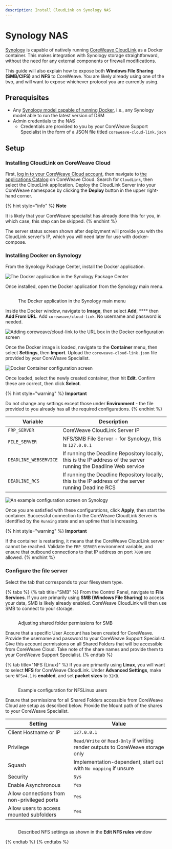 ```yaml
---
description: Install CloudLink on Synology NAS
---
```


# Synology NAS

[Synology](https://www.synology.com) is capable of natively running [CoreWeave CloudLink](./) as a Docker container. This makes integration with Synology storage straightforward, without the need for any external components or firewall modifications.

This guide will also explain how to expose both **Windows File Sharing (SMB/CIFS)** and **NFS** to CoreWeave. You are likely already using one of the two, and will want to expose whichever protocol you are currently using.

## Prerequisites

* Any [Synology model capable of running Docker](https://www.synology.com/en-us/dsm/packages/Docker), i.e., any Synology model able to run the latest version of DSM
* Admin credentials to the NAS
  * Credentials are provided to you by your CoreWeave Support Specialist in the form of a JSON file titled `coreweave-cloud-link.json`

## Setup

### Installing CloudLink on CoreWeave Cloud

First, [log in to your CoreWeave Cloud account](https://cloud.coreweave.com), then navigate to [the applications Catalog](https://apps.coreweave.com/) on CoreWeave Cloud. Search for `CloudLink`, then select the CloudLink application. Deploy the CloudLink Server into your CoreWeave namespace by clicking the **Deploy** button in the upper right-hand corner.

{% hint style="info" %}
&#x20;**Note**

It is likely that your CoreWeave specialist has already done this for you, in which case, this step can be skipped.
{% endhint %}

The server status screen shown after deployment will provide you with the CloudLink server's IP, which you will need later for use with docker-compose.

### Installing Docker on Synology

From the Synology Package Center, install the Docker application.

![The Docker application in the Synology Package Center](../../../.gitbook/assets/screen-shot-2021-03-05-at-2.42.49-pm.png)

Once installed, open the Docker application from the Synology main menu.

<figure><img src="../../../.gitbook/assets/image (50) (1).png" alt=""><figcaption><p>The Docker application in the Synology main menu</p></figcaption></figure>

Inside the Docker window, navigate to **Image**, then select **Add**, **** then **Add From URL**. Add `coreweave/cloud-link`. No username and password is needed.

![Adding coreweave/cloud-link to the URL box in the Docker configuration screen](../../../.gitbook/assets/screen-shot-2021-03-05-at-2.43.55-pm.png)

Once the Docker image is loaded, navigate to the **Container** menu, then select **Settings**, then **Import**. Upload the `coreweave-cloud-link.json` file provided by your CoreWeave Specialist.

![Docker Container configuration screen](../../../.gitbook/assets/screen-shot-2021-03-05-at-4.55.35-pm.png)

Once loaded, select the newly created container, then hit **Edit**. Confirm these are correct, then click **Select**.

{% hint style="warning" %}
**Important**

Do not change any settings except those under **Environment** - the file provided to you already has all the required configurations.&#x20;
{% endhint %}

| Variable              | Description                                                                                                       |
| --------------------- | ----------------------------------------------------------------------------------------------------------------- |
| `FRP_SERVER`          | CoreWeave CloudLink Server IP                                                                                     |
| `FILE_SERVER`         | NFS/SMB File Server - for Synology, this is `127.0.0.1`                                                           |
| `DEADLINE_WEBSERVICE` | If running the Deadline Repository locally, this is the IP address of the server running the Deadline Web service |
| `DEADLINE_RCS`        | If running the Deadline Repository locally, this is the IP address of the server running Deadline RCS             |

![An example configuration screen on Synology](../../../.gitbook/assets/screen-shot-2021-03-05-at-5.06.50-pm.png)

Once you are satisfied with these configurations, click **Apply**, then start the container. Successful connection to the CoreWeave CloudLink Server is identified by the `Running` state and an uptime that is increasing.

{% hint style="warning" %}
**Important**

If the container is restarting, it means that the CoreWeave CloudLink server cannot be reached. Validate the `FRP_SERVER` environment variable, and ensure that outbound connections to that IP address on port `7000` are allowed.
{% endhint %}

### Configure the file server

Select the tab that corresponds to your filesystem type.

{% tabs %}
{% tab title="SMB" %}
From the Control Panel, navigate to **File Services**. If you are primarily using **SMB (Windows File Sharing)** to access your data, SMB is likely already enabled. CoreWeave CloudLink will then use SMB to connect to your storage.

<figure><img src="../../../.gitbook/assets/image (35) (1) (1).png" alt=""><figcaption><p>Adjusting shared folder permissions for SMB</p></figcaption></figure>



Ensure that a specific User Account has been created for CoreWeave. Provide the username and password to your CoreWeave Support Specialist. Give this account permissions on all Shared Folders that will be accessible from CoreWeave Cloud. Take note of the share names and provide them to your CoreWeave Support Specialist.
{% endtab %}

{% tab title="NFS (Linux)" %}
If you are primarily using **Linux**, you will want to select **NFS** for CoreWeave CloudLink. Under **Advanced Settings**, make sure `NFSv4.1` is **enabled**, and set **packet sizes** to `32KB`.

<figure><img src="../../../.gitbook/assets/image (46) (1).png" alt=""><figcaption><p>Example configuration for NFSLinux users</p></figcaption></figure>



Ensure that permissions for all Shared Folders accessible from CoreWeave Cloud are setup as described below. Provide the Mount path of the shares to your CoreWeave Specialist.



| Setting                                     | Value                                                                           |
| ------------------------------------------- | ------------------------------------------------------------------------------- |
| Client Hostname or IP                       | `127.0.0.1`                                                                     |
| Privilege                                   | `Read/Write` or `Read-Only` if writing render outputs to CoreWeave storage only |
| Squash                                      | Implementation-dependent, start out with `No mapping` if unsure                 |
| Security                                    | `Sys`                                                                           |
| Enable Asynchronous                         | `Yes`                                                                           |
| Allow connections from non-privileged ports | `Yes`                                                                           |
| Allow users to access mounted subfolders    | `Yes`                                                                           |



<figure><img src="../../../.gitbook/assets/image (31) (2).png" alt=""><figcaption><p>Described NFS settings as shown in the <strong>Edit NFS rules</strong> window</p></figcaption></figure>
{% endtab %}
{% endtabs %}
